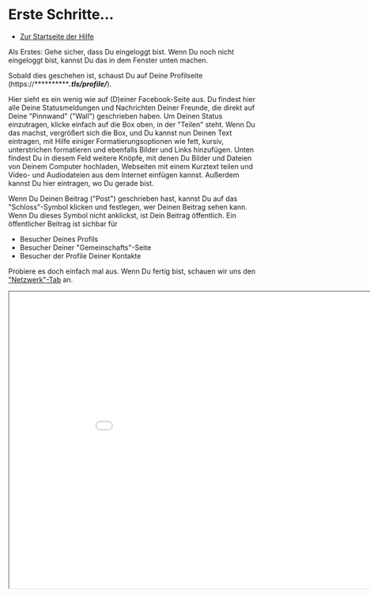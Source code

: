 Erste Schritte... 
=================

* [Zur Startseite der Hilfe](help)

Als Erstes: Gehe sicher, dass Du eingeloggt bist. Wenn Du noch nicht eingeloggt bist, kannst Du das in dem Fenster unten machen. 

Sobald dies geschehen ist, schaust Du auf Deine Profilseite (https://***************.tls/profile/*****).

Hier sieht es ein wenig wie auf (D)einer Facebook-Seite aus. Du findest hier alle Deine Statusmeldungen und Nachrichten Deiner Freunde, die direkt auf Deine "Pinnwand" ("Wall") geschrieben haben. Um Deinen Status einzutragen, klicke einfach auf die Box oben, in der "Teilen" steht. Wenn Du das machst, vergrößert sich die Box, und Du kannst nun Deinen Text eintragen, mit Hilfe einiger Formatierungsoptionen wie fett, kursiv, unterstrichen formatieren und ebenfalls Bilder und Links hinzufügen. Unten findest Du in diesem Feld weitere Knöpfe, mit denen Du Bilder und Dateien von Deinem Computer hochladen, Webseiten mit einem Kurztext teilen und Video- und Audiodateien aus dem Internet einfügen kannst. Außerdem kannst Du hier eintragen, wo Du gerade bist. 

Wenn Du Deinen Beitrag ("Post") geschrieben hast, kannst Du auf das "Schloss"-Symbol klicken und festlegen, wer Deinen Beitrag sehen kann. Wenn Du dieses Symbol nicht anklickst, ist Dein Beitrag öffentlich. 
Ein öffentlicher Beitrag ist sichbar für
<ul>
	<li>Besucher Deines Profils</li>
	<li>Besucher Deiner "Gemeinschafts"-Seite</li>
	<li>Besucher der Profile Deiner Kontakte</li>
</ul>
<!--Das bedeutet, dass jeder, der Dein Profil ansieht, den Beitrag sehen kann. Außerdem auch jene, die den "Community"-Tab Deines Servers oder auf dem "Netzwerk"-Tab ("Beiträge Deiner Kontakte") eines befreundeten Kontakts betrachten.-->

Probiere es doch einfach mal aus. Wenn Du fertig bist, schauen wir uns den <a href="help/Quick-Start-network">"Netzwerk"-Tab</a> an. 

<iframe src="login" width="950" height="600"></iframe>

